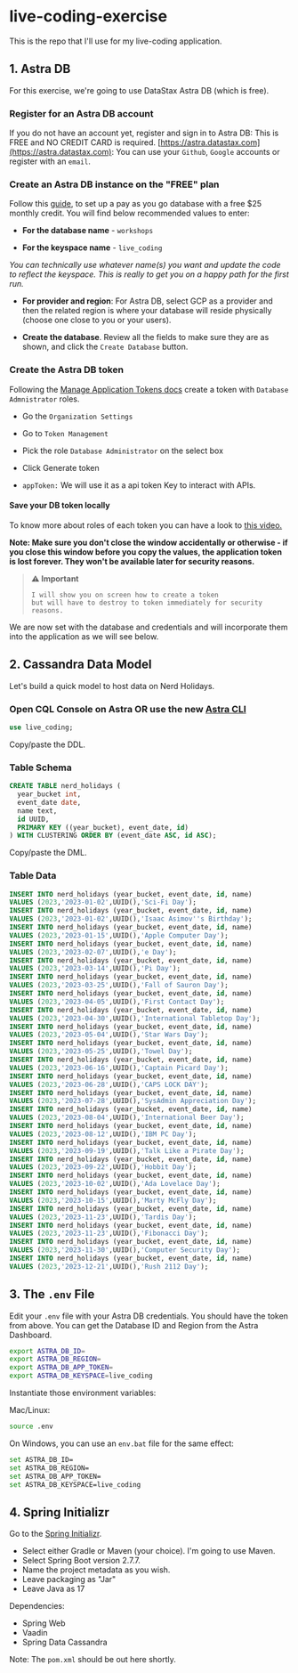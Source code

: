 # live-coding-exercise
This is the repo that I'll use for my live-coding application.

## 1. Astra DB

For this exercise, we're going to use DataStax Astra DB (which is free).

### Register for an Astra DB account

If you do not have an account yet, register and sign in to Astra DB: This is FREE and NO CREDIT CARD is required. [https://astra.datastax.com](https://astra.datastax.com): You can use your `Github`, `Google` accounts or register with an `email`.

### Create an Astra DB instance on the "FREE" plan

Follow this [guide](https://docs.datastax.com/en/astra/docs/creating-your-astra-database.html), to set up a pay as you go database with a free $25 monthly credit. You will find below recommended values to enter:

- **For the database name** - `workshops`

- **For the keyspace name** - `live_coding`

_You can technically use whatever name(s) you want and update the code to reflect the keyspace. This is really to get you on a happy path for the first run._

- **For provider and region**: For Astra DB, select GCP as a provider and then the related region is where your database will reside physically (choose one close to you or your users).

- **Create the database**. Review all the fields to make sure they are as shown, and click the `Create Database` button.

### Create the Astra DB token

Following the [Manage Application Tokens docs](https://docs.datastax.com/en/astra/docs/manage-application-tokens.html) create a token with `Database Admnistrator` roles.

- Go the `Organization Settings`

- Go to `Token Management`

- Pick the role `Database Administrator` on the select box

- Click Generate token

- `appToken:` We will use it as a api token Key to interact with APIs.

#### Save your DB token locally

To know more about roles of each token you can have a look to [this video.](https://www.youtube.com/watch?v=TUTCLsBuUd4&list=PL2g2h-wyI4SpWK1G3UaxXhzZc6aUFXbvL&index=8)

**Note: Make sure you don't close the window accidentally or otherwise - if you close this window before you copy the values, the application token is lost forever. They won't be available later for security reasons.**

> **⚠️ Important**
> ```
> I will show you on screen how to create a token
> but will have to destroy to token immediately for security reasons.
> ```

We are now set with the database and credentials and will incorporate them into the application as we will see below.

## 2. Cassandra Data Model

Let's build a quick model to host data on Nerd Holidays.

### Open CQL Console on Astra OR use the new [Astra CLI](https://www.datastax.com/blog/introducing-cassandra-astra-cli)

```sql
use live_coding;
```

Copy/paste the DDL.

### Table Schema
```sql
CREATE TABLE nerd_holidays (
  year_bucket int,
  event_date date,
  name text,
  id UUID,
  PRIMARY KEY ((year_bucket), event_date, id)
) WITH CLUSTERING ORDER BY (event_date ASC, id ASC);
```

Copy/paste the DML.

### Table Data
```sql
INSERT INTO nerd_holidays (year_bucket, event_date, id, name)
VALUES (2023,'2023-01-02',UUID(),'Sci-Fi Day');
INSERT INTO nerd_holidays (year_bucket, event_date, id, name)
VALUES (2023,'2023-01-02',UUID(),'Isaac Asimov''s Birthday');
INSERT INTO nerd_holidays (year_bucket, event_date, id, name)
VALUES (2023,'2023-01-15',UUID(),'Apple Computer Day');
INSERT INTO nerd_holidays (year_bucket, event_date, id, name)
VALUES (2023,'2023-02-07',UUID(),'e Day');
INSERT INTO nerd_holidays (year_bucket, event_date, id, name)
VALUES (2023,'2023-03-14',UUID(),'Pi Day');
INSERT INTO nerd_holidays (year_bucket, event_date, id, name)
VALUES (2023,'2023-03-25',UUID(),'Fall of Sauron Day');
INSERT INTO nerd_holidays (year_bucket, event_date, id, name)
VALUES (2023,'2023-04-05',UUID(),'First Contact Day');
INSERT INTO nerd_holidays (year_bucket, event_date, id, name)
VALUES (2023,'2023-04-30',UUID(),'International Tabletop Day');
INSERT INTO nerd_holidays (year_bucket, event_date, id, name)
VALUES (2023,'2023-05-04',UUID(),'Star Wars Day');
INSERT INTO nerd_holidays (year_bucket, event_date, id, name)
VALUES (2023,'2023-05-25',UUID(),'Towel Day');
INSERT INTO nerd_holidays (year_bucket, event_date, id, name)
VALUES (2023,'2023-06-16',UUID(),'Captain Picard Day');
INSERT INTO nerd_holidays (year_bucket, event_date, id, name)
VALUES (2023,'2023-06-28',UUID(),'CAPS LOCK DAY');
INSERT INTO nerd_holidays (year_bucket, event_date, id, name)
VALUES (2023,'2023-07-28',UUID(),'SysAdmin Appreciation Day');
INSERT INTO nerd_holidays (year_bucket, event_date, id, name)
VALUES (2023,'2023-08-04',UUID(),'International Beer Day');
INSERT INTO nerd_holidays (year_bucket, event_date, id, name)
VALUES (2023,'2023-08-12',UUID(),'IBM PC Day');
INSERT INTO nerd_holidays (year_bucket, event_date, id, name)
VALUES (2023,'2023-09-19',UUID(),'Talk Like a Pirate Day');
INSERT INTO nerd_holidays (year_bucket, event_date, id, name)
VALUES (2023,'2023-09-22',UUID(),'Hobbit Day');
INSERT INTO nerd_holidays (year_bucket, event_date, id, name)
VALUES (2023,'2023-10-02',UUID(),'Ada Lovelace Day');
INSERT INTO nerd_holidays (year_bucket, event_date, id, name)
VALUES (2023,'2023-10-15',UUID(),'Marty McFly Day');
INSERT INTO nerd_holidays (year_bucket, event_date, id, name)
VALUES (2023,'2023-11-23',UUID(),'Tardis Day');
INSERT INTO nerd_holidays (year_bucket, event_date, id, name)
VALUES (2023,'2023-11-23',UUID(),'Fibonacci Day');
INSERT INTO nerd_holidays (year_bucket, event_date, id, name)
VALUES (2023,'2023-11-30',UUID(),'Computer Security Day');
INSERT INTO nerd_holidays (year_bucket, event_date, id, name)
VALUES (2023,'2023-12-21',UUID(),'Rush 2112 Day');
```

## 3. The `.env` File

Edit your `.env` file with your Astra DB credentials.  You should have the token from above.  You can get the Database ID and Region from the Astra Dashboard.

```bash
export ASTRA_DB_ID=
export ASTRA_DB_REGION=
export ASTRA_DB_APP_TOKEN=
export ASTRA_DB_KEYSPACE=live_coding
```

Instantiate those environment variables:

Mac/Linux:
```bash
source .env
```

On Windows, you can use an `env.bat` file for the same effect:
```bash
set ASTRA_DB_ID=
set ASTRA_DB_REGION=
set ASTRA_DB_APP_TOKEN=
set ASTRA_DB_KEYSPACE=live_coding
```

## 4. Spring Initializr

Go to the [Spring Initializr](https://start.spring.io/).

 - Select either Gradle or Maven (your choice).  I'm going to use Maven.
 - Select Spring Boot version 2.7.7.
 - Name the project metadata as you wish.
 - Leave packaging as "Jar"
 - Leave Java as 17
 
Dependencies:
 - Spring Web
 - Vaadin
 - Spring Data Cassandra

Note: The `pom.xml` should be out here shortly.
